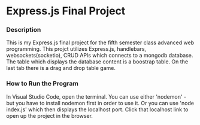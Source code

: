 # Express.js Final Project

### Description
This is my Express.js final project for the fifth semester class advanced web programming.
This projct utilizes Express.js, handlebars, websockets(socketio), CRUD APIs which connects to a mongodb database. The table which displays the database content is a boostrap table. On the last tab there is a drag and drop table game.

### How to Run the Program
In Visual Studio Code, open the terminal. You can use either 'nodemon' - but you have to install nodemon first in order to use it. Or you can use 'node index.js' which then displays the localhost port. Click that localhost link to open up the project in the browser. 
